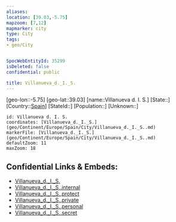 ```yaml
---
aliases: 
location: [39.03,-5.75]
mapzoom: [7,12] 
mapmarker: city 
type: City
tags:
- geo/City


SpocWebEntityId: 35299
isDeleted: false
confidential: public

title: Villanueva_d._I._S.
---
```

[geo-lon::-5.75]
[geo-lat::39.03]
[name::Villanueva d. I. S.]
[State::]
[Country::[Spain](geo/Continent/Europe/Spain.md)]
[StateId::]
[Population::]
[Unknown::]


```leaflet
id: Villanueva d. I. S.
coordinates: [Villanueva_d._I._S.](geo/Continent/Europe/Spain/City/Villanueva_d._I._S..md)
markerFile: [Villanueva_d._I._S.](geo/Continent/Europe/Spain/City/Villanueva_d._I._S..md)
defaultZoom: 11 
maxZoom: 18
```


## Confidential Links & Embeds: 
- [Villanueva_d._I._S.](../../../../../../_public/geo/Continent/Europe/Spain/City/Villanueva_d._I._S..md) 
- [Villanueva_d._I._S..internal](../../../../../../_internal/geo/Continent/Europe/Spain/City/Villanueva_d._I._S..internal.md) 
- [Villanueva_d._I._S..protect](../../../../../../_protect/geo/Continent/Europe/Spain/City/Villanueva_d._I._S..protect.md) 
- [Villanueva_d._I._S..private](../../../../../../_private/geo/Continent/Europe/Spain/City/Villanueva_d._I._S..private.md) 
- [Villanueva_d._I._S..personal](../../../../../../_personal/geo/Continent/Europe/Spain/City/Villanueva_d._I._S..personal.md) 
- [Villanueva_d._I._S..secret](../../../../../../_secret/geo/Continent/Europe/Spain/City/Villanueva_d._I._S..secret.md) 
